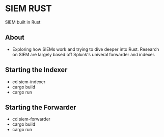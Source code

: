 # SIEM RUST
SIEM built in Rust

## About
- Exploring how SIEMs work and trying to dive deeper into Rust. Research on SIEM are largely based off Splunk's univeral forwarder and indexer.


## Starting the Indexer
- cd siem-indexer
- cargo build
- cargo  run

## Starting the Forwarder
- cd siem-forwarder
- cargo build
- cargo run